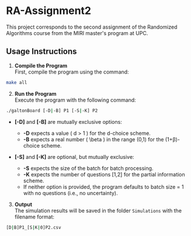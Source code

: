 # RA-Assignment2

This project corresponds to the second assignment of the Randomized Algorithms course from the MIRI master's program at UPC.

## Usage Instructions

1. **Compile the Program**  
   First, compile the program using the command:

```bash
make all
```

2. **Run the Program**  
Execute the program with the following command:

```bash
./galtonBoard [-D|-B] P1 [-S|-K] P2
```

- **[-D]** and **[-B]** are mutually exclusive options:
  - **-D** expects a value \( d > 1 \) for the d-choice scheme.
  - **-B** expects a real number \( \beta \) in the range (0,1) for the (1+β)-choice scheme.

- **[-S]** and **[-K]** are optional, but mutually exclusive:
  - **-S** expects the size of the batch for batch processing.
  - **-K** expects the number of questions [1,2] for the partial information scheme.
  - If neither option is provided, the program defaults to batch size = 1 with no questions (i.e., no uncertainty).

3. **Output**  
The simulation results will be saved in the folder `Simulations` with the filename format: 
```bash
[D|B]P1_[S|K|0]P2.csv
```